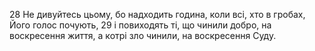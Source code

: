 28 Не дивуйтесь цьому, бо надходить година, коли всі, хто в гробах, Його голос почують, 
29 і повиходять ті, що чинили добро, на воскресення життя, а котрі зло чинили, на воскресення Суду.